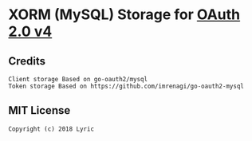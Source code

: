 # XORM (MySQL) Storage for [OAuth 2.0 v4](https://github.com/go-oauth2/oauth2)

## Credits

```
Client storage Based on go-oauth2/mysql
Token storage Based on https://github.com/imrenagi/go-oauth2-mysql
```

## MIT License

```
Copyright (c) 2018 Lyric
```
